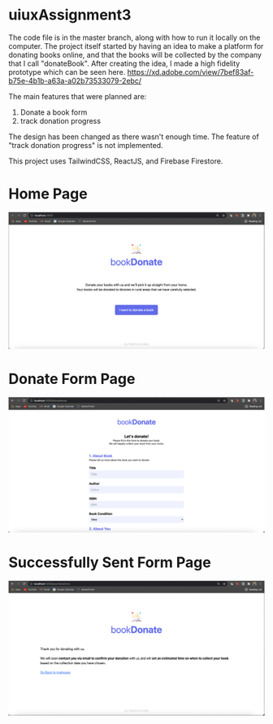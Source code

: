 # uiuxAssignment3
The code file is in the master branch, along with how to run it locally on the computer. The project itself started by having an idea to make a platform for donating books online, and that the books will be collected by the company that I call "donateBook". After creating the idea, I made a high fidelity prototype which can be seen here. https://xd.adobe.com/view/7bef83af-b75e-4b1b-a63a-a02b73533079-2ebc/

The main features that were planned are:
1. Donate a book form
2. track donation progress

The design has been changed as there wasn't enough time. The feature of "track donation progress" is not implemented.

This project uses TailwindCSS, ReactJS, and Firebase Firestore.
# Home Page
![Screenshot of the website locally of home page](ss.png)
# Donate Form Page
 ![Screenshot of the website locally of form page](ss2.png)
# Successfully Sent Form Page
 ![Screenshot of the website locally of snet form page](ss4.png)



